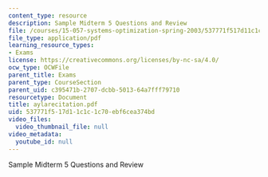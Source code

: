 ```yaml
---
content_type: resource
description: Sample Midterm 5 Questions and Review
file: /courses/15-057-systems-optimization-spring-2003/537771f517d11c1c1c70ebf6cea374bd_aylarecitation.pdf
file_type: application/pdf
learning_resource_types:
- Exams
license: https://creativecommons.org/licenses/by-nc-sa/4.0/
ocw_type: OCWFile
parent_title: Exams
parent_type: CourseSection
parent_uid: c395471b-2707-dcbb-5013-64a7fff79710
resourcetype: Document
title: aylarecitation.pdf
uid: 537771f5-17d1-1c1c-1c70-ebf6cea374bd
video_files:
  video_thumbnail_file: null
video_metadata:
  youtube_id: null
---
```

Sample Midterm 5 Questions and Review